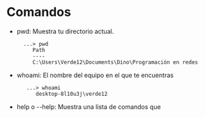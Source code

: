 # Comandos

 - pwd: Muestra tu directorio actual.
    
       
         ...> pwd
            Path
            ----
            C:\Users\Verde12\Documents\Dino\Programación en redes

- whoami: El nombre del equipo en el que te encuentras

         ...> whoami
            desktop-8l10u3j\verde12

- help o --help: Muestra una lista de comandos que